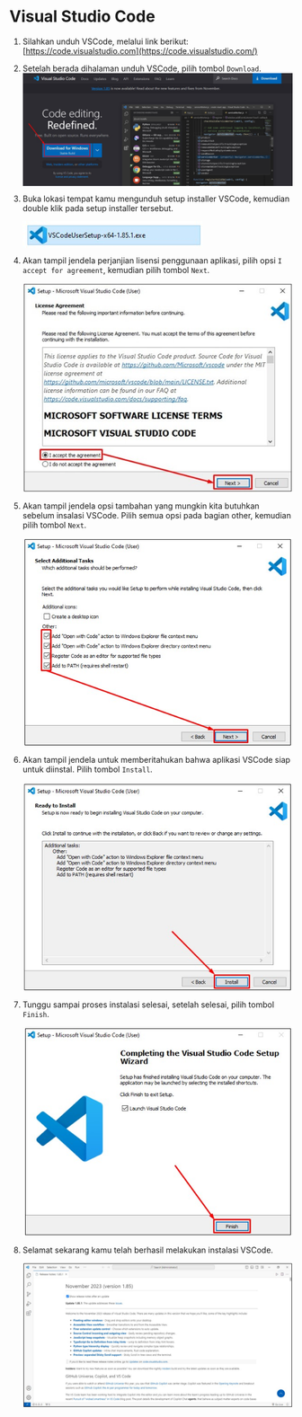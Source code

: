 # Visual Studio Code

1. Silahkan unduh VSCode, melalui link berikut: [https://code.visualstudio.com](https://code.visualstudio.com/)
2. Setelah berada dihalaman unduh VSCode, pilih tombol `Download`. 
	<img style="display: block;"  src="img/visual-studio-code/vsc-1.jpg" alt="Download VSCode" />

3. Buka lokasi tempat kamu mengunduh setup installer VSCode, kemudian double klik pada setup installer tersebut. 

	<img style="display: block; margin: 0;"  src="img/visual-studio-code/vsc-2.jpg" alt="Setup VSCode" />
	
4. Akan tampil jendela perjanjian lisensi penggunaan aplikasi, pilih opsi `I accept for agreement`, kemudian pilih tombol `Next`.

	<img style="display: block; margin: 0;" src="img/visual-studio-code/vsc-3.jpg" alt="Perjanjian Lisensi VSCode" />

5. Akan tampil jendela opsi tambahan yang mungkin kita butuhkan sebelum insalasi VSCode. Pilih semua opsi pada bagian other, kemudian pilih tombol `Next`.

	<img style="display: block; margin: 0;" src="img/visual-studio-code/vsc-4.jpg" alt="Opsi Tambahan VSCode" />

6. Akan tampil jendela untuk memberitahukan bahwa aplikasi VSCode siap untuk diinstal. Pilih tombol `Install`.

	<img style="display: block; margin: 0;" src="img/visual-studio-code/vsc-5.jpg" alt="Siap untuk instalasi VSCode" />

7. Tunggu sampai proses instalasi selesai, setelah selesai, pilih tombol `Finish`.

	<img style="display: block; margin: 0;" src="img/visual-studio-code/vsc-6.jpg" alt="Selesai melakukan instalasi VSCode" />

8. Selamat sekarang kamu telah berhasil melakukan instalasi VSCode.

	<img style="display: block; margin: 0;" src="img/visual-studio-code/vsc-7.jpg" alt="Tampilan VSCode" />